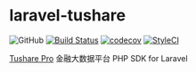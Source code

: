 # laravel-tushare

![GitHub](https://img.shields.io/github/license/cantonbolo/php-tushare.svg)
[![Build Status](https://travis-ci.org/CantonBolo/laravel-tushare.svg?branch=master)](https://travis-ci.org/CantonBolo/laravel-tushare)
[![codecov](https://codecov.io/gh/CantonBolo/laravel-tushare/branch/master/graph/badge.svg)](https://codecov.io/gh/CantonBolo/laravel-tushare)
[![StyleCI](https://github.styleci.io/repos/176421605/shield?branch=master)](https://github.styleci.io/repos/176421605)

[Tushare Pro](https://tushare.pro/register?reg=245045) 金融大数据平台 PHP SDK for Laravel
